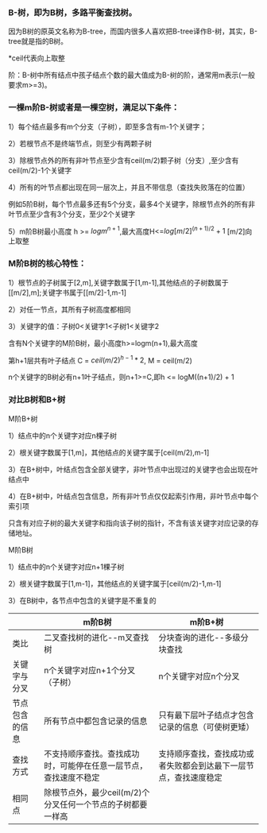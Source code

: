 ### B-树，即为B树，多路平衡查找树。

因为B树的原英文名称为B-tree，而国内很多人喜欢把B-tree译作B-树，其实，B-tree就是指的B树。

*ceil代表向上取整

阶：B-树中所有结点中孩子结点个数的最大值成为B-树的阶，通常用m表示(一般要求m>=3)。

### 一棵m阶B-树或者是一棵空树，满足以下条件：

1）每个结点最多有m个分支（子树），即至多含有m-1个关键字；

2）若根节点不是终端节点，则至少有两颗子树

3）除根节点外的所有非叶节点至少含有ceil(m/2)颗子树（分支）,至少含有ceil(m/2)-1个关键字

4）所有的叶节点都出现在同一层次上，并且不带信息（查找失败落在的位置）

例如5阶B树，每个节点最多还有5个分支，最多4个关键字，除根节点外的所有非叶节点至少含有3个分支，至少2个关键字

5）m阶B树最小高度 h >= $logm^{n+1}$,最大高度H<=$log[m/2]^{(n+1)/2} +1$      [m/2]向上取整





### M阶B树的核心特性：

1）根节点的子树属于[2,m],关键字数属于[1,m-1],其他结点的子树数属于[[m/2],m];关键字书属于[[m/2]-1,m-1]

2）对任一节点，其所有子树高度都相同

3）关键字的值：子树0<关键字1<子树1<关键字2

含有N个关键字的M阶B树，最小高度h>=logm(n+1),最大高度

第h+1层共有叶子结点 C = $ceil(m/2)^{h-1}* 2$, M = ceil(m/2)

n个关键字的B树必有n+1叶子结点，则n+1>=C,即h <= logM((n+1)/2) + 1

### 对比B树和B+树

M阶B+树

1）结点中的n个关键字对应n棵子树

2）根关键字数属于[1,m]，其他结点的关键字属于[ceil(m/2),m-1]

3）在B+树中，叶结点包含全部关键字，非叶节点中出现过的关键字也会出现在叶结点中

4）在B+树中，叶结点包含信息，所有非叶节点仅仅起索引作用，非叶节点中每个索引项

只含有对应子树的最大关键字和指向该子树的指针，不含有该关键字对应记录的存储地址。

M阶B树

1）结点中的n个关键字对应n+1棵子树

2）根关键字数属于[1,m-1]，其他结点的关键字属于[ceil(m/2)-1,m-1]

3）在B树中，各节点中包含的关键字是不重复的

|         | m阶B树                               | m阶B+树                            |
| ------- | ---------------------------------- | -------------------------------- |
| 类比      | 二叉查找树的进化--m叉查找树                    | 分块查询的进化--多级分块查找                  |
| 关键字与分叉  | n个关键字对应n+1个分叉（子树）                  | n个关键字对应n个分叉                      |
| 节点包含的信息 | 所有节点中都包含记录的信息                      | 只有最下层叶子结点才包含记录的信息（可使树更矮）         |
| 查找方式    | 不支持顺序查找。查找成功时，可能停在任意一层节点，查找速度不稳定   | 支持顺序查找，查找成功或者失败都会到达最下一层节点，查找速度稳定 |
| 相同点     | 除根节点外，最少ceil(m/2)个分叉任何一个节点的子树都要一样高 |                                  |